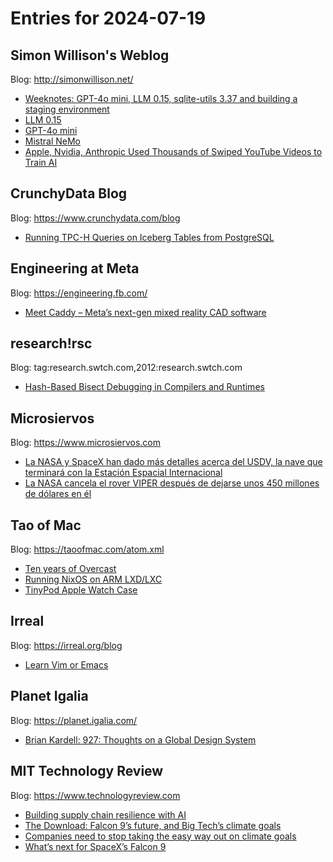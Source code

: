 # Entries for 2024-07-19
## Simon Willison's Weblog 
Blog: http://simonwillison.net/ 

- [Weeknotes: GPT-4o mini, LLM 0.15, sqlite-utils 3.37 and building a staging environment](https://simonwillison.net/2024/Jul/19/weeknotes/#atom-everything)
- [LLM 0.15](https://simonwillison.net/2024/Jul/18/llm-015/#atom-everything)
- [GPT-4o mini](https://simonwillison.net/2024/Jul/18/gpt-4o-mini/#atom-everything)
- [Mistral NeMo](https://simonwillison.net/2024/Jul/18/mistral-nemo/#atom-everything)
- [Apple, Nvidia, Anthropic Used Thousands of Swiped YouTube Videos to Train AI](https://simonwillison.net/2024/Jul/18/youtube-captions/#atom-everything)
## CrunchyData Blog 
Blog: https://www.crunchydata.com/blog 

- [ Running TPC-H Queries on Iceberg Tables from PostgreSQL ](https://www.crunchydata.com/blog/running-tcp-h-queries-on-iceberg-tables-from-postgresql)
## Engineering at Meta 
Blog: https://engineering.fb.com/ 

- [Meet Caddy – Meta’s next-gen mixed reality CAD software](https://engineering.fb.com/2024/07/18/virtual-reality/caddy-cad-mixed-reality-mr-meta/)
## research!rsc 
Blog: tag:research.swtch.com,2012:research.swtch.com 

- [Hash-Based Bisect Debugging in Compilers and Runtimes](http://research.swtch.com/bisect)
## Microsiervos 
Blog: https://www.microsiervos.com 

- [La NASA y SpaceX han dado más detalles acerca del USDV, la nave que terminará con la Estación Espacial Internacional](https://www.microsiervos.com/archivo/espacio/nasa-spacex-detalles-nave-terminara-estacion-espacial.html)
- [La NASA cancela el rover VIPER después de dejarse unos 450 millones de dólares en él](https://www.microsiervos.com/archivo/espacio/nasa-cancela-rover-viper-luna-450-millones-dolares.html)
## Tao of Mac 
Blog: https://taoofmac.com/atom.xml 

- [Ten years of Overcast](https://taoofmac.com/space/links/2024/07/18/2257)
- [Running NixOS on ARM LXD/LXC](https://taoofmac.com/space/blog/2024/07/18/0900)
- [TinyPod Apple Watch Case](https://taoofmac.com/space/links/2024/07/18/0817)
## Irreal 
Blog: https://irreal.org/blog 

- [Learn Vim or Emacs](https://irreal.org/blog/?p=12317)
## Planet Igalia 
Blog: https://planet.igalia.com/ 

- [Brian Kardell: 927: Thoughts on a Global Design System](https://bkardell.com/blog/927.html)
## MIT Technology Review 
Blog: https://www.technologyreview.com 

- [Building supply chain resilience with AI](https://www.technologyreview.com/2024/07/18/1094899/building-supply-chain-resilience-with-ai/)
- [The Download: Falcon 9’s future, and Big Tech’s climate goals](https://www.technologyreview.com/2024/07/18/1095115/the-download-falcon-9s-future-and-big-techs-climate-goals/)
- [Companies need to stop taking the easy way out on climate goals](https://www.technologyreview.com/2024/07/18/1095086/corporate-net-zero-goals/)
- [What’s next for SpaceX’s Falcon 9](https://www.technologyreview.com/2024/07/18/1095036/whats-next-for-spacexs-falcon-9/)